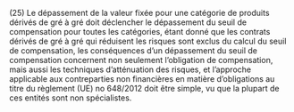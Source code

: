 (25) Le dépassement de la valeur fixée pour une catégorie de produits dérivés de gré à gré doit déclencher le dépassement du seuil de compensation pour toutes les catégories, étant donné que les contrats dérivés de gré à gré qui réduisent les risques sont exclus du calcul du seuil de compensation, les conséquences d’un dépassement du seuil de compensation concernent non seulement l’obligation de compensation, mais aussi les techniques d’atténuation des risques, et l’approche applicable aux contreparties non financières en matière d’obligations au titre du règlement (UE) no 648/2012 doit être simple, vu que la plupart de ces entités sont non spécialistes.